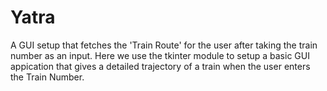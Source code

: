 # Yatra
A GUI setup that fetches the 'Train Route' for the user after taking the train number as an input.
Here we use the tkinter module to setup a basic GUI appication that gives a detailed trajectory of a train when the user enters the Train Number.
